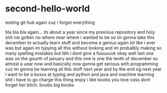 # second-hello-world
testing git hub again cuz i forgot everything

bla bla bla again... its about a year since my previous repository and holy shit ive gotten no where near where i wanted to be so im gonna take this december to actually learn stuff and become a genius again lol like i ever was but again im typying all this without looking and im probalbly making so many spelling mistakes but tbh i dont give a fuuuuuvk okay well last one was on the gourth of january and this one is one the tenth of december so almost a uear now and basically now gonna get serious with programming cuz im gonna be learning all this stuff next year and by the end og next year i want to be a bosss at typing and python and java and machine learning shit i have to go charge this thing enjoy i like boobs you love cass dont forget her bitch. boobs big boobs
